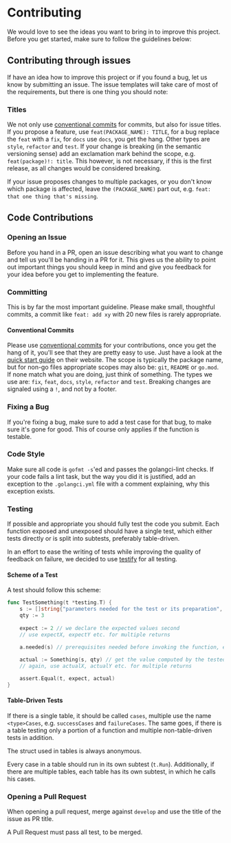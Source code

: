 # Contributing

We would love to see the ideas you want to bring in to improve this project.
Before you get started, make sure to follow the guidelines below:

## Contributing through issues

If have an idea how to improve this project or if you found a bug, let us know by submitting an issue.
The issue templates will take care of most of the requirements, but there is one thing you should note:

### Titles

We not only use [conventional commits](https://www.conventionalcommits.org/en/v1.0.0/) for commits, but also for issue titles.
If you propose a feature, use `feat(PACKAGE_NAME): TITLE`, for a bug replace the `feat` with a `fix`, for `docs` use `docs`, you get the hang.
Other types are `style`, `refactor` and `test`.
If your change is breaking (in the semantic versioning sense) add an exclamation mark behind the scope, e.g. `feat(package)!: title`.
This however, is not necessary, if this is the first release, as all changes would be considered breaking.

If your issue proposes changes to multiple packages, or you don't know which package is affected, leave the `(PACKAGE_NAME)` part out, e.g. `feat: that one thing that's missing`.


## Code Contributions
### Opening an Issue

Before you hand in a PR, open an issue describing what you want to change and tell us you'll be handing in a PR for it.
This gives us the ability to point out important things you should keep in mind and give you feedback for your idea before you get to implementing the feature.

### Committing

This is by far the most important guideline.
Please make small, thoughtful commits, a commit like `feat: add xy` with 20 new files is rarely appropriate.

#### Conventional Commits

Please use [conventional commits](https://www.conventionalcommits.org/en/v1.0.0/) for your contributions, once you get the hang of it, you'll see that they are pretty easy to use.
Just have a look at the [quick start guide](https://www.conventionalcommits.org/en/v1.0.0/#summary) on their website.
The scope is typically the package name, but for non-go files appropriate scopes may also be: `git`, `README` or `go.mod`.
If none match what you are doing, just think of something.
The types we use are: `fix`, `feat`, `docs`, `style`, `refactor` and `test`.
Breaking changes are signaled using a `!`, and not by a footer.

### Fixing a Bug

If you're fixing a bug, make sure to add a test case for that bug, to make sure it's gone for good.
This of course only applies if the function is testable.

### Code Style

Make sure all code is `gofmt -s`'ed and passes the golangci-lint checks.
If your code fails a lint task, but the way you did it is justified, add an exception to the `.golangci.yml` file with a comment explaining, why this exception exists.

### Testing

If possible and appropriate you should fully test the code you submit.
Each function exposed and unexposed should have a single test, which either tests directly or is split into subtests, preferably table-driven.

In an effort to ease the writing of tests while improving the quality of feedback on failure, we decided to use [testify](https://github.com/stretchr/testify) for all testing.

#### Scheme of a Test

A test should follow this scheme:

```go
func TestSomething(t *testing.T) {
    s := []string{"parameters needed for the test or its preparation", "are declared first"}
    qty := 3
    
    expect := 2 // we declare the expected values second
    // use expectX, expectY etc. for multiple returns

    a.needed(s) // prerequisites needed before invoking the function, e.g. a http mock
    
    actual := Something(s, qty) // get the value computed by the tested function
    // again, use actualX, actualY etc. for multiple returns

    assert.Equal(t, expect, actual)
}
```

#### Table-Driven Tests

If there is a single table, it should be called `cases`, multiple use the name `<type>Cases`, e.g. `successCases` and `failureCases`.
The same goes, if there is a table testing only a portion of a function and multiple non-table-driven tests in addition.

The struct used in tables is always anonymous.

Every case in a table should run in its own subtest (`t.Run`).
Additionally, if there are multiple tables, each table has its own subtest, in which he calls his cases.


### Opening a Pull Request

When opening a pull request, merge against `develop` and use the title of the issue as PR title.

A Pull Request must pass all test, to be merged.
